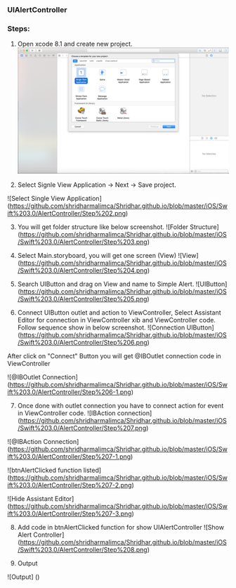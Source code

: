 ### UIAlertController

### Steps:

1) Open xcode 8.1 and create new project.
![Create New Project](https://github.com/shridharmalimca/Shridhar.github.io/blob/master/iOS/Swift%203.0/AlertController/Step%201.png)

2) Select Signle View Application -> Next -> Save project.

![Select Single View Application] (https://github.com/shridharmalimca/Shridhar.github.io/blob/master/iOS/Swift%203.0/AlertController/Step%202.png)

3) You will get folder structure like below screenshot.
![Folder Structure] (https://github.com/shridharmalimca/Shridhar.github.io/blob/master/iOS/Swift%203.0/AlertController/Step%203.png) 

4) Select Main.storyboard, you will get one screen (View)
![View] (https://github.com/shridharmalimca/Shridhar.github.io/blob/master/iOS/Swift%203.0/AlertController/Step%204.png)

5) Search UIButton and drag on View and name to Simple Alert.
![UIButton] (https://github.com/shridharmalimca/Shridhar.github.io/blob/master/iOS/Swift%203.0/AlertController/Step%205.png) 

6) Connect UIButton outlet and action to ViewController, Select Assistant Editor for connection in ViewController xib and ViewController code. Follow sequence show in below screenshot.
![Connection UIButton] (https://github.com/shridharmalimca/Shridhar.github.io/blob/master/iOS/Swift%203.0/AlertController/Step%206.png)

After click on "Connect"  Button you will get @IBOutlet connection code in ViewController 

![@IBOutlet Connection] (https://github.com/shridharmalimca/Shridhar.github.io/blob/master/iOS/Swift%203.0/AlertController/Step%206-1.png)

7) Once done with outlet connection you have to connect action for event in ViewController code.
![IBAction connection] (https://github.com/shridharmalimca/Shridhar.github.io/blob/master/iOS/Swift%203.0/AlertController/Step%207.png)

![@IBAction Connection] (https://github.com/shridharmalimca/Shridhar.github.io/blob/master/iOS/Swift%203.0/AlertController/Step%207-1.png)

![btnAlertClicked function listed] (https://github.com/shridharmalimca/Shridhar.github.io/blob/master/iOS/Swift%203.0/AlertController/Step%207-2.png)

![Hide Assistant Editor] (https://github.com/shridharmalimca/Shridhar.github.io/blob/master/iOS/Swift%203.0/AlertController/Step%207-3.png)

8) Add code in btnAlertClicked function for show UIAlertController 
![Show Alert Controller] (https://github.com/shridharmalimca/Shridhar.github.io/blob/master/iOS/Swift%203.0/AlertController/Step%208.png)

9) Output

![Output] ()